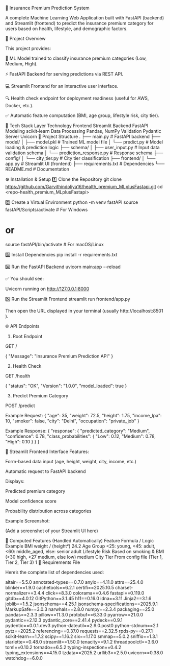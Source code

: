 🧮 Insurance Premium Prediction System

A complete Machine Learning Web Application built with FastAPI (backend) and Streamlit (frontend) to predict the insurance premium category for users based on health, lifestyle, and demographic factors.

🚀 Project Overview

This project provides:

🧠 ML Model trained to classify insurance premium categories (Low, Medium, High).

⚡ FastAPI Backend for serving predictions via REST API.

💻 Streamlit Frontend for an interactive user interface.

🔍 Health check endpoint for deployment readiness (useful for AWS, Docker, etc.).

✅ Automatic feature computation (BMI, age group, lifestyle risk, city tier).

🧠 Tech Stack
Layer	Technology
Frontend	Streamlit
Backend	FastAPI
Modeling	scikit-learn
Data Processing	Pandas, NumPy
Validation	Pydantic
Server	Uvicorn
📂 Project Structure
.
├── main.py                        # FastAPI backend
├── model/
│   ├── model.pkl                  # Trained ML model file
│   └── predict.py                 # Model loading & prediction logic
├── schema/
│   ├── user_input.py              # Input data validation schema
│   └── prediction_response.py     # Response schema
├── config/
│   └── city_tier.py               # City tier classification
├── frontend/
│   └── app.py                     # Streamlit UI (frontend)
├── requirements.txt               # Dependencies
└── README.md                      # Documentation

⚙️ Installation & Setup
1️⃣ Clone the Repository
git clone https://github.com/Garvithindoliya16/health_premium_MLplusFastapi.git
cd <repo-health_premium_MLplusFastapi>

2️⃣ Create a Virtual Environment
python -m venv fastAPI
source fastAPI/Scripts/activate   # For Windows
# or
source fastAPI/bin/activate       # For macOS/Linux

3️⃣ Install Dependencies
pip install -r requirements.txt

4️⃣ Run the FastAPI Backend
uvicorn main:app --reload


✅ You should see:

Uvicorn running on http://127.0.0.1:8000

5️⃣ Run the Streamlit Frontend
streamlit run frontend/app.py


Then open the URL displayed in your terminal (usually http://localhost:8501
).

🌐 API Endpoints
1. Root Endpoint

GET /

{
  "Message": "Insurance Premium Prediction API"
}

2. Health Check

GET /health

{
  "status": "OK",
  "Version": "1.0.0",
  "model_loaded": true
}

3. Predict Premium Category

POST /predict

Example Request:
{
  "age": 35,
  "weight": 72.5,
  "height": 1.75,
  "income_lpa": 10,
  "smoker": false,
  "city": "Delhi",
  "occupation": "private_job"
}

Example Response:
{
  "response": {
    "predicted_category": "Medium",
    "confidence": 0.78,
    "class_probabilities": {
      "Low": 0.12,
      "Medium": 0.78,
      "High": 0.10
    }
  }
}

🧩 Streamlit Frontend Interface
Features:

Form-based data input (age, height, weight, city, income, etc.)

Automatic request to FastAPI backend

Displays:

Predicted premium category

Model confidence score

Probability distribution across categories

Example Screenshot:

(Add a screenshot of your Streamlit UI here)

🧮 Computed Features (Handled Automatically)
Feature	Formula / Logic	Example
BMI	weight / (height²)	24.2
Age Group	<25: young, <45: adult, <60: middle_aged, else: senior	adult
Lifestyle Risk	Based on smoking & BMI (>30 high, >27 medium, else low)	medium
City Tier	From config file (Tier 1, Tier 2, Tier 3)	1
🧩 Requirements File

Here’s the complete list of dependencies used:

altair==5.5.0
annotated-types==0.7.0
anyio==4.11.0
attrs==25.4.0
blinker==1.9.0
cachetools==6.2.1
certifi==2025.10.5
charset-normalizer==3.4.4
click==8.3.0
colorama==0.4.6
fastapi==0.119.0
gitdb==4.0.12
GitPython==3.1.45
h11==0.16.0
idna==3.11
Jinja2==3.1.6
joblib==1.5.2
jsonschema==4.25.1
jsonschema-specifications==2025.9.1
MarkupSafe==3.0.3
narwhals==2.8.0
numpy==2.3.4
packaging==25.0
pandas==2.3.3
pillow==11.3.0
protobuf==6.33.0
pyarrow==21.0.0
pydantic==2.12.3
pydantic_core==2.41.4
pydeck==0.9.1
pydentic==0.0.1.dev3
python-dateutil==2.9.0.post0
python-stdnum==2.1
pytz==2025.2
referencing==0.37.0
requests==2.32.5
rpds-py==0.27.1
scikit-learn==1.7.2
scipy==1.16.2
six==1.17.0
smmap==5.0.2
sniffio==1.3.1
starlette==0.48.0
streamlit==1.50.0
tenacity==9.1.2
threadpoolctl==3.6.0
toml==0.10.2
tornado==6.5.2
typing-inspection==0.4.2
typing_extensions==4.15.0
tzdata==2025.2
urllib3==2.5.0
uvicorn==0.38.0
watchdog==6.0.0